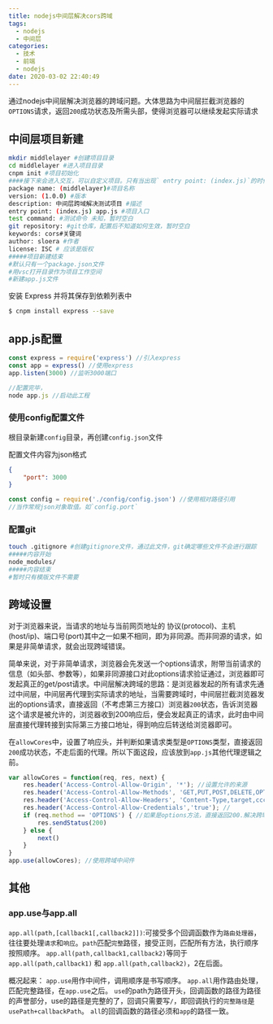 ```yaml
---
title: nodejs中间层解决cors跨域
tags:
  - nodejs
  - 中间层
categories:
  - 技术
  - 前端
  - nodejs
date: 2020-03-02 22:40:49
---
```



通过nodejs中间层解决浏览器的跨域问题。大体思路为中间层拦截浏览器的`OPTIONS`请求，返回`200`成功状态及所需头部，使得浏览器可以继续发起实际请求
<!-- more -->

## 中间层项目新建

```sh
mkdir middlelayer #创建项目目录
cd middlelayer #进入项目目录
cnpm init #项目初始化
####接下来会进入交互，可以自定义项目。只有当出现`	entry point: (index.js)`的时候，输入`app.js`再回车
package name: (middlelayer)#项目名称
version: (1.0.0) #版本
description: 中间层跨域解决测试项目 #描述
entry point: (index.js) app.js #项目入口
test command: #测试命令 未知，暂时空白
git repository: #git仓库，配置后不知道如何生效，暂时空白
keywords: cors#关键词
author: sloera #作者
license: ISC # 应该是版权
#####项目新建结束
#默认只有一个package.json文件
#用vsc打开目录作为项目工作空间
#新建app.js文件
```

安装 Express 并将其保存到依赖列表中

```sh
$ cnpm install express --save
```

## app.js配置

```javascript
const express = require('express') //引入express
const app = express() //使用express
app.listen(3000) //监听3000端口

//配置完毕，
node app.js //启动此工程
```

### 使用config配置文件

根目录新建`config`目录，再创建`config.json`文件

配置文件内容为json格式

```json
{
    "port": 3000
}
```

```javascript
const config = require('./config/config.json') //使用相对路径引用
//当作常规json对象取值。如`config.port`
```

### 配置git

```sh
touch .gitignore #创建gitignore文件，通过此文件，git确定哪些文件不会进行跟踪
#####内容开始
node_modules/
#####内容结束
#暂时只有模版文件不需要
```

## 跨域设置

对于浏览器来说，当请求的地址与当前网页地址的 协议(protocol)、主机(host/ip)、端口号(port)其中之一如果不相同，即为非同源。而非同源的请求，如果是非简单请求，就会出现跨域错误。

简单来说，对于非简单请求，浏览器会先发送一个options请求，附带当前请求的信息（如头部、参数等），如果非同源接口对此options请求验证通过，浏览器即可发起真正的get/post请求。中间层解决跨域的思路：是浏览器发起的所有请求先通过中间层，中间层再代理到实际请求的地址，当需要跨域时，中间层拦截浏览器发出的options请求，直接返回（不考虑第三方接口）浏览器`200`状态，告诉浏览器这个请求是被允许的，浏览器收到200响应后，便会发起真正的请求，此时由中间层直接代理转接到实际第三方接口地址，得到响应后转送给浏览器即可。

在`allowCores`中，设置了响应头，并判断如果请求类型是`OPTIONS`类型，直接返回`200`成功状态，不走后面的代理。所以下面这段，应该放到`app.js`其他代理逻辑之前。

```javascript
var allowCores = function(req, res, next) {
    res.header('Access-Control-Allow-Origin', '*'); //设置允许的来源
    res.header('Access-Control-Allow-Methods', 'GET,PUT,POST,DELETE,OPTIONS');// 允许的请求方法
    res.header('Access-Control-Allow-Headers', 'Content-Type,target,ccc,DNT,X-Mx-ReqToken,Keep-Alive,User-Agent,X_Requested_With,If-Modified-Since,Cache-Control, Accept-Language, Origin, Accept-Encoding'); //允许的头部
    res.header('Access-Control-Allow-Credentials','true'); //
    if (req.method == 'OPTIONS') { //如果是options方法，直接返回200.解决跨域响应问题
        res.sendStatus(200)
    } else {
        next()
    } 
}
app.use(allowCores); //使用跨域中间件
```



## 其他

### app.use与app.all

`app.all(path,[callback1[,callback2]])`:可接受多个回调函数作为`路由处理器`，往往要处理`请求`和`响应`。`path`匹配`完整`路径，接受正则，匹配所有方法，执行顺序按照顺序。
`app.all(path,callback1,callback2)`等同于
`app.all(path,callback1)` 和 `app.all(path,callback2)`，2在后面。

概况起来：
`app.use`用作中间件，调用顺序是书写顺序。
`app.all`用作路由处理，匹配完整路径，在`app.use`之后。
`use`的path为路径开头，回调函数的路径为路径的声誉部分，use的路径是完整的了，回调只需要写`/`，即回调执行的`完整路径`是 `usePath+callbackPath`。
`all`的回调函数的路径必须和`app`的路径一致。